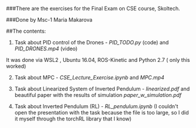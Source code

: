 ###There are the exercises for the Final Exam on CSE course, Skoltech.

###Done by Msc-1 Maria Makarova


##The contents:

1) Task about PID control of the Drones - *PID_TODO.py* (code)  and *PID_DRONES.mp4* (video)

It was done via WSL2 , Ubuntu 16.04, ROS-Kinetic and Python 2.7 ( only this worked)

2) Task about MPC - *CSE_Lecture_Exercise.ipynb* and *MPC.mp4*

3) Task about Linearized System of Inverted Pendulum - *linearized.pdf* and beautiful paper with the results of simulation *paper_w_simulation.pdf*

4) Task about Inverted Pendulum (RL) - *RL_pendulum.ipynb* (I couldn't open the presentation with the task because the file is too large, so I did it myself through the torchRL library that I know) 
